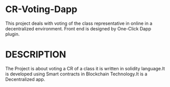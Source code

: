 # CR-Voting-Dapp
This project deals with voting of the class representative in online in a decentralized environment. Front end is designed by One-Click Dapp plugin.
# DESCRIPTION
The Project is about voting a CR of a class it is written in solidity language.It is developed using Smart contracts in Blockchain Technology.It is a Decentralized app.